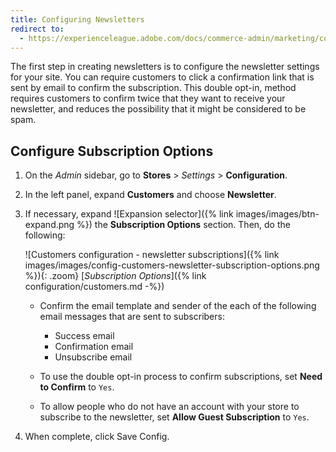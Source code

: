 ```yaml
---
title: Configuring Newsletters
redirect to:
  - https://experienceleague.adobe.com/docs/commerce-admin/marketing/communications/newsletters/newsletters.html
---
```


The first step in creating newsletters is to configure the newsletter settings for your site. You can require customers to click a confirmation link that is sent by email to confirm the subscription. This double opt-in, method requires customers to confirm twice that they want to receive your newsletter, and reduces the possibility that it might be considered to be spam.

## Configure Subscription Options

1. On the _Admin_ sidebar, go to **Stores** > _Settings_ > **Configuration**.

1. In the left panel, expand **Customers** and choose **Newsletter**.

1. If necessary, expand ![Expansion selector]({% link images/images/btn-expand.png %}) the **Subscription Options** section. Then, do the following:

    ![Customers configuration - newsletter subscriptions]({% link images/images/config-customers-newsletter-subscription-options.png %}){: .zoom}
    [_Subscription Options_]({% link configuration/customers.md -%})

   - Confirm the email template and sender of the each of the following email messages that are sent to subscribers:

      - Success email
      - Confirmation email
      - Unsubscribe email

   - To use the double opt-in process to confirm subscriptions, set **Need to Confirm** to `Yes`.

   - To allow people who do not have an account with your store to subscribe to the newsletter, set **Allow Guest Subscription** to `Yes`.

1. When complete, click <span class="btn">Save Config</span>.
